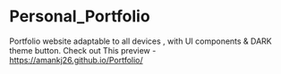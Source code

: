 # Personal_Portfolio
Portfolio website adaptable to all devices , with UI components &amp; DARK theme button.
Check out This preview - https://amankj26.github.io/Portfolio/
